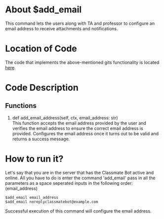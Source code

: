 # About $add_email
This command lets the users along with TA and professor to configure an email address to receive attachments and notifications.

# Location of Code
The code that implements the above-mentioned gits functionality is located [here](https://github.com/chandur626/ClassMateBot/blob/main/cogs/email_address_spec.py).

# Code Description
## Functions
1. def add_email_address(self, ctx, email_address: str) <br>
This function accepts the email address provided by the user and verifies the email address to ensure the correct email address is provided. Configures the email address once it turns out to be valid and returns a success message.



# How to run it?
Let's say that you are in the server that has the Classmate Bot active and online. All you have to do is 
enter the command 'add_email' pass in all the parameters as a space seperated inputs in the following order:
(email_address)
```
$add_email email_address
$add_email noreplyclassmatebot@example.com
```
Successful execution of this command will configure the email address.
